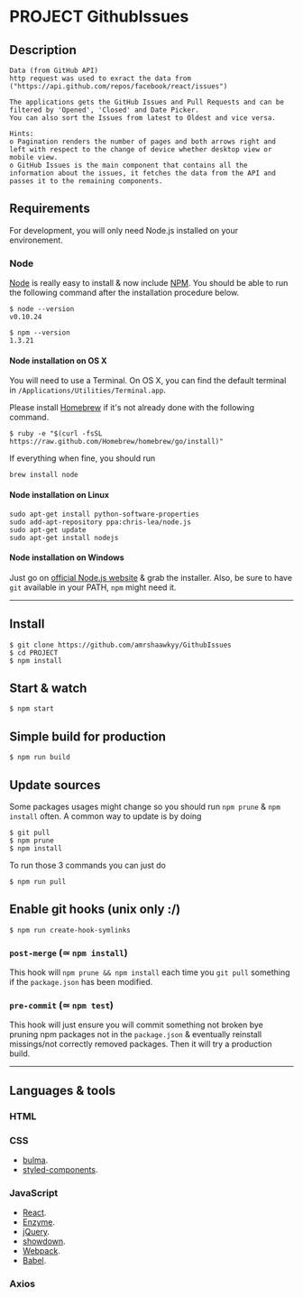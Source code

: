 # PROJECT GithubIssues

## Description
```
Data (from GitHub API)
http request was used to exract the data from ("https://api.github.com/repos/facebook/react/issues")

The applications gets the GitHub Issues and Pull Requests and can be filtered by 'Opened', 'Closed' and Date Picker.
You can also sort the Issues from latest to Oldest and vice versa.

Hints:
o Pagination renders the number of pages and both arrows right and left with respect to the change of device whether desktop view or mobile view.
o GitHub Issues is the main component that contains all the information about the issues, it fetches the data from the API and passes it to the remaining components.

```

## Requirements

For development, you will only need Node.js installed on your environement.

### Node

[Node](http://nodejs.org/) is really easy to install & now include [NPM](https://npmjs.org/).
You should be able to run the following command after the installation procedure
below.

    $ node --version
    v0.10.24

    $ npm --version
    1.3.21

#### Node installation on OS X

You will need to use a Terminal. On OS X, you can find the default terminal in
`/Applications/Utilities/Terminal.app`.

Please install [Homebrew](http://brew.sh/) if it's not already done with the following command.

    $ ruby -e "$(curl -fsSL https://raw.github.com/Homebrew/homebrew/go/install)"

If everything when fine, you should run

    brew install node

#### Node installation on Linux

    sudo apt-get install python-software-properties
    sudo add-apt-repository ppa:chris-lea/node.js
    sudo apt-get update
    sudo apt-get install nodejs

#### Node installation on Windows

Just go on [official Node.js website](http://nodejs.org/) & grab the installer.
Also, be sure to have `git` available in your PATH, `npm` might need it.

---

## Install

    $ git clone https://github.com/amrshaawkyy/GithubIssues
    $ cd PROJECT
    $ npm install

## Start & watch

    $ npm start

## Simple build for production

    $ npm run build

## Update sources

Some packages usages might change so you should run `npm prune` & `npm install` often.
A common way to update is by doing

    $ git pull
    $ npm prune
    $ npm install

To run those 3 commands you can just do

    $ npm run pull

## Enable git hooks (unix only :/)

    $ npm run create-hook-symlinks

### `post-merge` (≃ `npm install`)

This hook will `npm prune && npm install` each time you `git pull` something if the `package.json` has been modified.

### `pre-commit` (≃ `npm test`)

This hook will just ensure you will commit something not broken bye pruning npm packages not in the `package.json` & eventually reinstall missings/not correctly removed packages.
Then it will try a production build.

---

## Languages & tools

### HTML

### CSS
- [bulma](https://bulma.io/).
- [styled-components](https://styled-components.com/).

### JavaScript

- [React](http://facebook.github.io/react).
- [Enzyme](https://github.com/enzymejs/enzyme).
- [jQuery](https://jquery.com/).
- [showdown](http://showdownjs.com/).
- [Webpack](https://webpack.js.org/).
- [Babel](https://babeljs.io/).

### Axios
